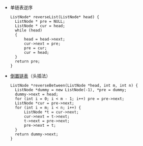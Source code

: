 - 单链表逆序

  ```
  ListNode* reverseList(ListNode* head) {
  	ListNode * pre = NULL;
  	ListNode * cur = head;
  	while (head)
  	{
  		head = head->next;
  		cur->next = pre;
  		pre = cur;
  		cur = head;
  	}
  	return pre;
  }
  ```

- [倒置链表](https://leetcode.com/problems/reverse-linked-list-ii/submissions/)（头插法）

  ```
  ListNode *reverseBetween(ListNode *head, int m, int n) {
  	ListNode *dummy = new ListNode(-1), *pre = dummy;
  	dummy->next = head;
  	for (int i = 0; i < m - 1; i++) pre = pre->next;
  	ListNode *cur = pre->next;
  	for (int i = m; i < n; i++) {
  		ListNode *t = cur->next;
  		cur->next = t->next;
  		t->next = pre->next;
  		pre->next = t;
  	}
  	return dummy->next;
  }
  ```

  